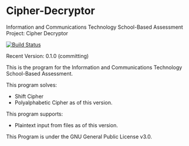# Cipher-Decryptor
Information and Communications Technology School-Based Assessment Project: Cipher Decryptor

[![Build Status](https://travis-ci.org/clarissa-au/Cipher-Decryptor.svg?branch=master)](https://travis-ci.org/clarissa-au/Cipher-Decryptor)

Recent Version: 0.1.0 (committing)

This is the program for the Information and Communications Technology School-Based Assessment.

This program solves:
  - Shift Cipher
  - Polyalphabetic Cipher
as of this version.

This program supports:
  - Plaintext input from files
as of this version.

This Program is under the GNU General Public License v3.0.

